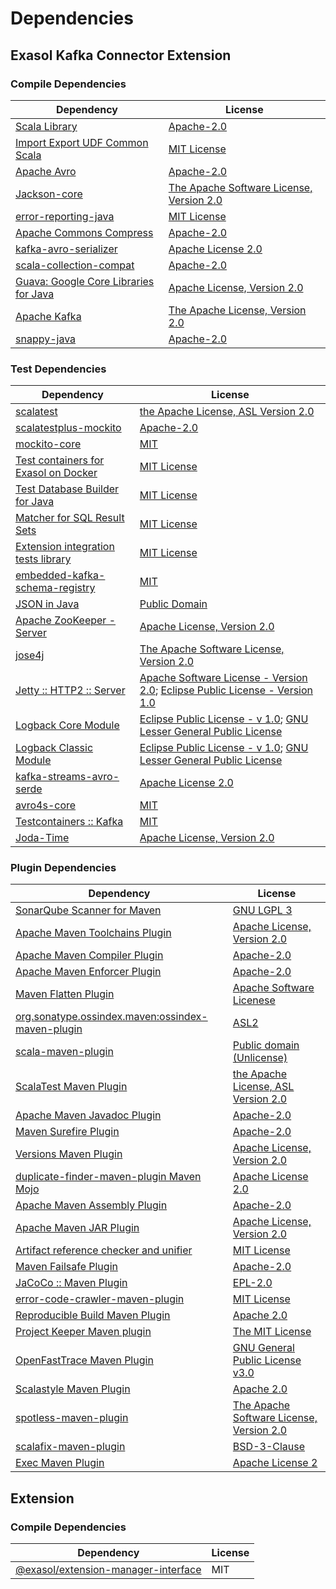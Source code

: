 <!-- @formatter:off -->
# Dependencies

## Exasol Kafka Connector Extension

### Compile Dependencies

| Dependency                                  | License                                       |
| ------------------------------------------- | --------------------------------------------- |
| [Scala Library][0]                          | [Apache-2.0][1]                               |
| [Import Export UDF Common Scala][2]         | [MIT License][3]                              |
| [Apache Avro][4]                            | [Apache-2.0][5]                               |
| [Jackson-core][6]                           | [The Apache Software License, Version 2.0][5] |
| [error-reporting-java][7]                   | [MIT License][8]                              |
| [Apache Commons Compress][9]                | [Apache-2.0][5]                               |
| [kafka-avro-serializer][10]                 | [Apache License 2.0][11]                      |
| [scala-collection-compat][12]               | [Apache-2.0][1]                               |
| [Guava: Google Core Libraries for Java][13] | [Apache License, Version 2.0][14]             |
| [Apache Kafka][15]                          | [The Apache License, Version 2.0][14]         |
| [snappy-java][16]                           | [Apache-2.0][17]                              |

### Test Dependencies

| Dependency                                 | License                                                                                 |
| ------------------------------------------ | --------------------------------------------------------------------------------------- |
| [scalatest][18]                            | [the Apache License, ASL Version 2.0][19]                                               |
| [scalatestplus-mockito][20]                | [Apache-2.0][19]                                                                        |
| [mockito-core][21]                         | [MIT][22]                                                                               |
| [Test containers for Exasol on Docker][23] | [MIT License][24]                                                                       |
| [Test Database Builder for Java][25]       | [MIT License][26]                                                                       |
| [Matcher for SQL Result Sets][27]          | [MIT License][28]                                                                       |
| [Extension integration tests library][29]  | [MIT License][30]                                                                       |
| [embedded-kafka-schema-registry][31]       | [MIT][22]                                                                               |
| [JSON in Java][32]                         | [Public Domain][33]                                                                     |
| [Apache ZooKeeper - Server][34]            | [Apache License, Version 2.0][5]                                                        |
| [jose4j][35]                               | [The Apache Software License, Version 2.0][14]                                          |
| [Jetty :: HTTP2 :: Server][36]             | [Apache Software License - Version 2.0][19]; [Eclipse Public License - Version 1.0][37] |
| [Logback Core Module][38]                  | [Eclipse Public License - v 1.0][39]; [GNU Lesser General Public License][40]           |
| [Logback Classic Module][41]               | [Eclipse Public License - v 1.0][39]; [GNU Lesser General Public License][40]           |
| [kafka-streams-avro-serde][42]             | [Apache License 2.0][11]                                                                |
| [avro4s-core][43]                          | [MIT][22]                                                                               |
| [Testcontainers :: Kafka][44]              | [MIT][45]                                                                               |
| [Joda-Time][46]                            | [Apache License, Version 2.0][5]                                                        |

### Plugin Dependencies

| Dependency                                              | License                                       |
| ------------------------------------------------------- | --------------------------------------------- |
| [SonarQube Scanner for Maven][47]                       | [GNU LGPL 3][48]                              |
| [Apache Maven Toolchains Plugin][49]                    | [Apache License, Version 2.0][5]              |
| [Apache Maven Compiler Plugin][50]                      | [Apache-2.0][5]                               |
| [Apache Maven Enforcer Plugin][51]                      | [Apache-2.0][5]                               |
| [Maven Flatten Plugin][52]                              | [Apache Software Licenese][5]                 |
| [org.sonatype.ossindex.maven:ossindex-maven-plugin][53] | [ASL2][14]                                    |
| [scala-maven-plugin][54]                                | [Public domain (Unlicense)][55]               |
| [ScalaTest Maven Plugin][56]                            | [the Apache License, ASL Version 2.0][19]     |
| [Apache Maven Javadoc Plugin][57]                       | [Apache-2.0][5]                               |
| [Maven Surefire Plugin][58]                             | [Apache-2.0][5]                               |
| [Versions Maven Plugin][59]                             | [Apache License, Version 2.0][5]              |
| [duplicate-finder-maven-plugin Maven Mojo][60]          | [Apache License 2.0][11]                      |
| [Apache Maven Assembly Plugin][61]                      | [Apache-2.0][5]                               |
| [Apache Maven JAR Plugin][62]                           | [Apache License, Version 2.0][5]              |
| [Artifact reference checker and unifier][63]            | [MIT License][64]                             |
| [Maven Failsafe Plugin][65]                             | [Apache-2.0][5]                               |
| [JaCoCo :: Maven Plugin][66]                            | [EPL-2.0][67]                                 |
| [error-code-crawler-maven-plugin][68]                   | [MIT License][69]                             |
| [Reproducible Build Maven Plugin][70]                   | [Apache 2.0][14]                              |
| [Project Keeper Maven plugin][71]                       | [The MIT License][72]                         |
| [OpenFastTrace Maven Plugin][73]                        | [GNU General Public License v3.0][74]         |
| [Scalastyle Maven Plugin][75]                           | [Apache 2.0][11]                              |
| [spotless-maven-plugin][76]                             | [The Apache Software License, Version 2.0][5] |
| [scalafix-maven-plugin][77]                             | [BSD-3-Clause][78]                            |
| [Exec Maven Plugin][79]                                 | [Apache License 2][5]                         |

## Extension

### Compile Dependencies

| Dependency                                | License |
| ----------------------------------------- | ------- |
| [@exasol/extension-manager-interface][80] | MIT     |

[0]: https://www.scala-lang.org/
[1]: https://www.apache.org/licenses/LICENSE-2.0
[2]: https://github.com/exasol/import-export-udf-common-scala/
[3]: https://github.com/exasol/import-export-udf-common-scala/blob/main/LICENSE
[4]: https://avro.apache.org
[5]: https://www.apache.org/licenses/LICENSE-2.0.txt
[6]: https://github.com/FasterXML/jackson-core
[7]: https://github.com/exasol/error-reporting-java/
[8]: https://github.com/exasol/error-reporting-java/blob/main/LICENSE
[9]: https://commons.apache.org/proper/commons-compress/
[10]: http://confluent.io/kafka-avro-serializer
[11]: http://www.apache.org/licenses/LICENSE-2.0.html
[12]: http://www.scala-lang.org/
[13]: https://github.com/google/guava
[14]: http://www.apache.org/licenses/LICENSE-2.0.txt
[15]: https://kafka.apache.org
[16]: https://github.com/xerial/snappy-java
[17]: https://www.apache.org/licenses/LICENSE-2.0.html
[18]: http://www.scalatest.org
[19]: http://www.apache.org/licenses/LICENSE-2.0
[20]: https://github.com/scalatest/scalatestplus-mockito
[21]: https://github.com/mockito/mockito
[22]: https://opensource.org/licenses/MIT
[23]: https://github.com/exasol/exasol-testcontainers/
[24]: https://github.com/exasol/exasol-testcontainers/blob/main/LICENSE
[25]: https://github.com/exasol/test-db-builder-java/
[26]: https://github.com/exasol/test-db-builder-java/blob/main/LICENSE
[27]: https://github.com/exasol/hamcrest-resultset-matcher/
[28]: https://github.com/exasol/hamcrest-resultset-matcher/blob/main/LICENSE
[29]: https://github.com/exasol/extension-manager/
[30]: https://github.com/exasol/extension-manager/blob/main/LICENSE
[31]: https://github.com/embeddedkafka/embedded-kafka-schema-registry
[32]: https://github.com/douglascrockford/JSON-java
[33]: https://github.com/stleary/JSON-java/blob/master/LICENSE
[34]: http://zookeeper.apache.org/zookeeper
[35]: https://bitbucket.org/b_c/jose4j/
[36]: https://eclipse.org/jetty/http2-parent/http2-server
[37]: https://www.eclipse.org/org/documents/epl-v10.php
[38]: http://logback.qos.ch/logback-core
[39]: http://www.eclipse.org/legal/epl-v10.html
[40]: http://www.gnu.org/licenses/old-licenses/lgpl-2.1.html
[41]: http://logback.qos.ch/logback-classic
[42]: http://confluent.io/kafka-streams-avro-serde
[43]: https://github.com/sksamuel/avro4s
[44]: https://java.testcontainers.org
[45]: http://opensource.org/licenses/MIT
[46]: https://www.joda.org/joda-time/
[47]: http://sonarsource.github.io/sonar-scanner-maven/
[48]: http://www.gnu.org/licenses/lgpl.txt
[49]: https://maven.apache.org/plugins/maven-toolchains-plugin/
[50]: https://maven.apache.org/plugins/maven-compiler-plugin/
[51]: https://maven.apache.org/enforcer/maven-enforcer-plugin/
[52]: https://www.mojohaus.org/flatten-maven-plugin/
[53]: https://sonatype.github.io/ossindex-maven/maven-plugin/
[54]: http://github.com/davidB/scala-maven-plugin
[55]: http://unlicense.org/
[56]: https://www.scalatest.org/user_guide/using_the_scalatest_maven_plugin
[57]: https://maven.apache.org/plugins/maven-javadoc-plugin/
[58]: https://maven.apache.org/surefire/maven-surefire-plugin/
[59]: https://www.mojohaus.org/versions/versions-maven-plugin/
[60]: https://basepom.github.io/duplicate-finder-maven-plugin
[61]: https://maven.apache.org/plugins/maven-assembly-plugin/
[62]: https://maven.apache.org/plugins/maven-jar-plugin/
[63]: https://github.com/exasol/artifact-reference-checker-maven-plugin/
[64]: https://github.com/exasol/artifact-reference-checker-maven-plugin/blob/main/LICENSE
[65]: https://maven.apache.org/surefire/maven-failsafe-plugin/
[66]: https://www.jacoco.org/jacoco/trunk/doc/maven.html
[67]: https://www.eclipse.org/legal/epl-2.0/
[68]: https://github.com/exasol/error-code-crawler-maven-plugin/
[69]: https://github.com/exasol/error-code-crawler-maven-plugin/blob/main/LICENSE
[70]: http://zlika.github.io/reproducible-build-maven-plugin
[71]: https://github.com/exasol/project-keeper/
[72]: https://github.com/exasol/project-keeper/blob/main/LICENSE
[73]: https://github.com/itsallcode/openfasttrace-maven-plugin
[74]: https://www.gnu.org/licenses/gpl-3.0.html
[75]: http://www.scalastyle.org
[76]: https://github.com/diffplug/spotless
[77]: https://github.com/evis/scalafix-maven-plugin
[78]: https://opensource.org/licenses/BSD-3-Clause
[79]: https://www.mojohaus.org/exec-maven-plugin
[80]: https://registry.npmjs.org/@exasol/extension-manager-interface/-/extension-manager-interface-0.4.1.tgz
